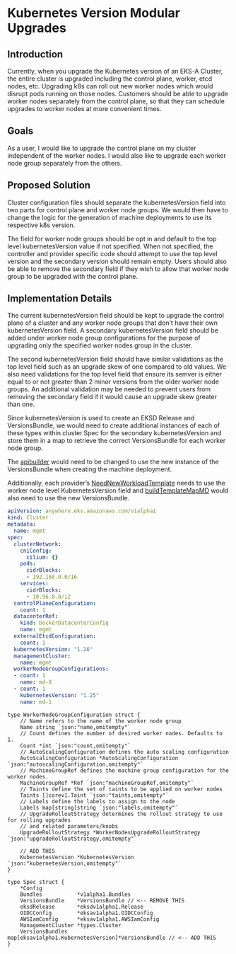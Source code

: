 # Kubernetes Version Modular Upgrades

## Introduction

Currently, when you upgrade the Kubernetes version of an EKS-A Cluster, the entire cluster is upgraded including the control plane, worker, etcd nodes, etc. Upgrading k8s can roll out new worker nodes which would disrupt pods running on those nodes. Customers should be able to upgrade worker nodes separately from the control plane, so that they can schedule upgrades to worker nodes at more convenient times.

## Goals

As a user, I would like to upgrade the control plane on my cluster independent of the worker nodes. I would also like to upgrade each worker node group separately from the others. 

## Proposed Solution

Cluster configuration files should separate the kubernetesVersion field into two parts for control plane and worker node groups. We would then have to change the logic for the generation of machine deployments to use its respective k8s version. 

The field for worker node groups should be opt in and default to the top level kubernetesVersion value if not specified. When not specified, the controller and provider specific code should attempt to use the top level version and the secondary version should remain empty. Users should also be able to remove the secondary field if they wish to allow that worker node group to be upgraded with the control plane. 

## Implementation Details

The current kubernetesVersion field should be kept to upgrade the control plane of a cluster and any worker node groups that don’t have their own kubernetesVersion field. A secondary kubernetesVersion field should be added under worker node group configurations for the purpose of upgrading only the specified worker nodes group in the cluster. 

The second kubernetesVersion field should have similar validations as the top level field such as an upgrade skew of one compared to old values. We also need validations for the top level field that ensure its semver is either equal to or not greater than 2 minor versions from the older worker node groups. An additional validation may be needed to prevent users from removing the secondary field if it would cause an upgrade skew greater than one.

Since kubernetesVersion is used to create an EKSD Release and VersionsBundle, we would need to create additional instances of each of these types within cluster.Spec for the secondary kubernetesVersion and store them in a map to retrieve the correct VersionsBundle for each worker node group.

The [apibuilder](https://github.com/aws/eks-anywhere/blob/ab8bea7667b598ce7500d49b0a3d4726f0775c2a/pkg/clusterapi/apibuilder.go#L244) would need to be changed to use the new instance of the VersionsBundle when creating the machine deployment. 

Additionally, each provider’s [NeedNewWorkloadTemplate](https://github.com/aws/eks-anywhere/blob/ab8bea7667b598ce7500d49b0a3d4726f0775c2a/pkg/providers/docker/docker.go#L346) needs to use the worker node level KubernetesVersion field and [buildTemplateMapMD]() would also need to use the new VersionsBundle.


```yaml
apiVersion: anywhere.eks.amazonaws.com/v1alpha1
kind: Cluster
metadata:
  name: mgmt
spec:
  clusterNetwork:
    cniConfig:
      cilium: {}
    pods:
      cidrBlocks:
      - 192.168.0.0/16
    services:
      cidrBlocks:
      - 10.96.0.0/12
  controlPlaneConfiguration:
    count: 1
  datacenterRef:
    kind: DockerDatacenterConfig
    name: mgmt
  externalEtcdConfiguration:
    count: 1
  kubernetesVersion: "1.26"
  managementCluster:
    name: mgmt
  workerNodeGroupConfigurations:
  - count: 1
    name: md-0
  - count: 1
    kubernetesVersion: "1.25"
    name: md-1 
```

```golang
type WorkerNodeGroupConfiguration struct {
    // Name refers to the name of the worker node group
    Name string `json:"name,omitempty"`
    // Count defines the number of desired worker nodes. Defaults to 1.
    Count *int `json:"count,omitempty"`
    // AutoScalingConfiguration defines the auto scaling configuration
    AutoScalingConfiguration *AutoScalingConfiguration `json:"autoscalingConfiguration,omitempty"`
    // MachineGroupRef defines the machine group configuration for the worker nodes.
    MachineGroupRef *Ref `json:"machineGroupRef,omitempty"`
    // Taints define the set of taints to be applied on worker nodes
    Taints []corev1.Taint `json:"taints,omitempty"`
    // Labels define the labels to assign to the node
    Labels map[string]string `json:"labels,omitempty"`
    // UpgradeRolloutStrategy determines the rollout strategy to use for rolling upgrades
    // and related parameters/knobs
    UpgradeRolloutStrategy *WorkerNodesUpgradeRolloutStrategy `json:"upgradeRolloutStrategy,omitempty"`
    
    // ADD THIS
    KubernetesVersion *KubernetesVersion `json:"kubernetesVersion,omitempty"`
}
```

```golang
type Spec struct {
    *Config
    Bundles           *v1alpha1.Bundles
    VersionsBundle    *VersionsBundle // <-- REMOVE THIS
    eksdRelease       *eksdv1alpha1.Release
    OIDCConfig        *eksav1alpha1.OIDCConfig
    AWSIamConfig      *eksav1alpha1.AWSIamConfig
    ManagementCluster *types.Cluster 
    VersionsBundles   map[eksav1alpha1.KubernetesVersion]*VersionsBundle // <-- ADD THIS
}
```
